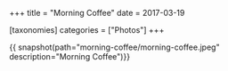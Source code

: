 +++
title = "Morning Coffee"
date = 2017-03-19

[taxonomies]
categories = ["Photos"]
+++

{{ snapshot(path="morning-coffee/morning-coffee.jpeg" description="Morning Coffee")}}
